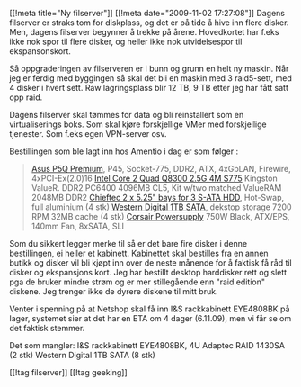 [[!meta  title="Ny filserver"]]
[[!meta  date="2009-11-02 17:27:08"]]
Dagens filserver er straks tom for diskplass, og det er på tide å hive inn flere disker. Men, dagens filserver begynner å trekke på årene. Hovedkortet har f.eks ikke nok spor til flere disker, og heller ikke nok utvidelsespor til ekspansonskort.

Så oppgraderingen av filserveren er i bunn og grunn en helt ny maskin. Når jeg er ferdig med byggingen så skal det bli en maskin med 3 raid5-sett, med 4 disker i hvert sett. Raw lagringsplass blir 12 TB, 9 TB etter jeg har fått satt opp raid.

Dagens filserver skal tømmes for data og bli reinstallert som en virtualiserings boks. Som skal kjøre forskjellige VMer med forskjellige tjenester. Som f.eks egen VPN-server osv.

Bestillingen som ble lagt inn hos Amentio i dag er som følger :

<blockquote><a href="http://www.asus.com/product.aspx?P_ID=QPhR6dGjcvkYnazE&templete=2">Asus P5Q Premium</a>, P45, Socket-775, DDR2, ATX, 4xGbLAN, Firewire, 4xPCI-Ex(2.0)16
<a href="http://ark.intel.com/Product.aspx?id=39107">Intel Core 2 Quad Q8300 2.5G 4M S775</a>
Kingston ValueR. DDR2 PC6400 4096MB CL5, Kit w/two matched ValueRAM 2048MB DDR2
<a href="http://www.chieftec.com/snt-2131sata.html">Chieftec 2 x 5.25" bays for 3 S-ATA HDD</a>, Hot-Swap, full aluminium (4 stk)
<a href="http://www.wdc.com/en/products/products.asp?driveid=559">Western Digital 1TB SATA</a>, dekstop storage 7200 RPM 32MB cache (4 stk)
<a href="http://www.corsair.com/products/tx/default.aspx">Corsair Powersupply</a> 750W Black, ATX/EPS, 140mm Fan, 8xSATA, SLI</blockquote>

Som du sikkert legger merke til så er det bare fire disker i denne bestillingen, ei heller et kabinett. Kabinettet skal bestilles fra en annen butikk og disker vil bli kjøpt inn over de neste månende for å faktisk få råd til disker og ekspansjons kort. Jeg har bestillt desktop harddisker rett og slett pga de bruker mindre strøm og er mer stillegående enn "raid edition" diskene. Jeg trenger ikke de dyrere diskene til mitt bruk.

Venter i spenning på at Netshop skal få inn I&S rackkabinett EYE4808BK på lager, systemet sier at det har en ETA om 4 dager (6.11.09), men vi får se om det faktisk stemmer.


Det som mangler:
I&S rackkabinett EYE4808BK, 4U
Adaptec RAID 1430SA (2 stk)
Western Digital 1TB SATA (8 stk)

[[!tag  filserver]]
[[!tag  geeking]]